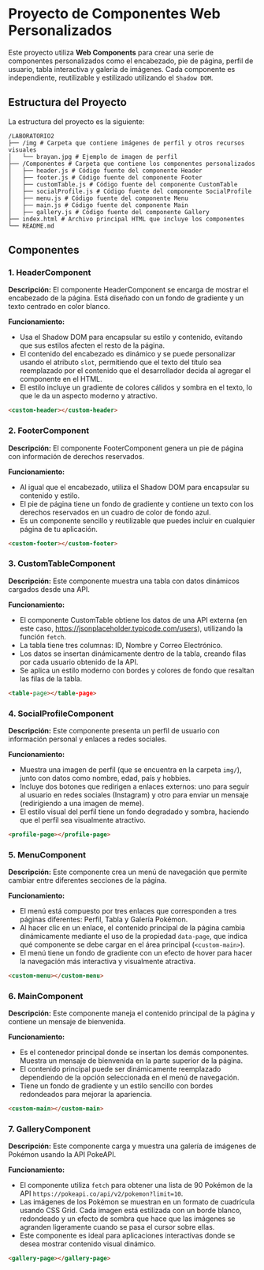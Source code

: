 # Proyecto de Componentes Web Personalizados

Este proyecto utiliza **Web Components** para crear una serie de componentes personalizados como el encabezado, pie de página, perfil de usuario, tabla interactiva y galería de imágenes. Cada componente es independiente, reutilizable y estilizado utilizando el `Shadow DOM`.

## Estructura del Proyecto

La estructura del proyecto es la siguiente:

```
/LABORATORIO2
├── /img # Carpeta que contiene imágenes de perfil y otros recursos visuales
│   └── brayan.jpg # Ejemplo de imagen de perfil
├── /Componentes # Carpeta que contiene los componentes personalizados
│   ├── header.js # Código fuente del componente Header
│   ├── footer.js # Código fuente del componente Footer
│   ├── customTable.js # Código fuente del componente CustomTable
│   ├── socialProfile.js # Código fuente del componente SocialProfile
│   ├── menu.js # Código fuente del componente Menu
│   ├── main.js # Código fuente del componente Main
│   ├── gallery.js # Código fuente del componente Gallery
├── index.html # Archivo principal HTML que incluye los componentes
└── README.md
```

## Componentes

### 1. HeaderComponent

**Descripción:** El componente HeaderComponent se encarga de mostrar el encabezado de la página. Está diseñado con un fondo de gradiente y un texto centrado en color blanco.

**Funcionamiento:**
- Usa el Shadow DOM para encapsular su estilo y contenido, evitando que sus estilos afecten el resto de la página.
- El contenido del encabezado es dinámico y se puede personalizar usando el atributo `slot`, permitiendo que el texto del título sea reemplazado por el contenido que el desarrollador decida al agregar el componente en el HTML.
- El estilo incluye un gradiente de colores cálidos y sombra en el texto, lo que le da un aspecto moderno y atractivo.

```html
<custom-header></custom-header>
```

### 2. FooterComponent

**Descripción:** El componente FooterComponent genera un pie de página con información de derechos reservados.

**Funcionamiento:**
- Al igual que el encabezado, utiliza el Shadow DOM para encapsular su contenido y estilo.
- El pie de página tiene un fondo de gradiente y contiene un texto con los derechos reservados en un cuadro de color de fondo azul.
- Es un componente sencillo y reutilizable que puedes incluir en cualquier página de tu aplicación.

```html
<custom-footer></custom-footer>
```

### 3. CustomTableComponent

**Descripción:** Este componente muestra una tabla con datos dinámicos cargados desde una API.

**Funcionamiento:**
- El componente CustomTable obtiene los datos de una API externa (en este caso, https://jsonplaceholder.typicode.com/users), utilizando la función `fetch`.
- La tabla tiene tres columnas: ID, Nombre y Correo Electrónico.
- Los datos se insertan dinámicamente dentro de la tabla, creando filas por cada usuario obtenido de la API.
- Se aplica un estilo moderno con bordes y colores de fondo que resaltan las filas de la tabla.

```html
<table-page></table-page>
```

### 4. SocialProfileComponent

**Descripción:** Este componente presenta un perfil de usuario con información personal y enlaces a redes sociales.

**Funcionamiento:**
- Muestra una imagen de perfil (que se encuentra en la carpeta `img/`), junto con datos como nombre, edad, país y hobbies.
- Incluye dos botones que redirigen a enlaces externos: uno para seguir al usuario en redes sociales (Instagram) y otro para enviar un mensaje (redirigiendo a una imagen de meme).
- El estilo visual del perfil tiene un fondo degradado y sombra, haciendo que el perfil sea visualmente atractivo.

```html
<profile-page></profile-page>
```

### 5. MenuComponent

**Descripción:** Este componente crea un menú de navegación que permite cambiar entre diferentes secciones de la página.

**Funcionamiento:**
- El menú está compuesto por tres enlaces que corresponden a tres páginas diferentes: Perfil, Tabla y Galería Pokémon.
- Al hacer clic en un enlace, el contenido principal de la página cambia dinámicamente mediante el uso de la propiedad `data-page`, que indica qué componente se debe cargar en el área principal (`<custom-main>`).
- El menú tiene un fondo de gradiente con un efecto de hover para hacer la navegación más interactiva y visualmente atractiva.

```html
<custom-menu></custom-menu>
```

### 6. MainComponent

**Descripción:** Este componente maneja el contenido principal de la página y contiene un mensaje de bienvenida.

**Funcionamiento:**
- Es el contenedor principal donde se insertan los demás componentes. Muestra un mensaje de bienvenida en la parte superior de la página.
- El contenido principal puede ser dinámicamente reemplazado dependiendo de la opción seleccionada en el menú de navegación.
- Tiene un fondo de gradiente y un estilo sencillo con bordes redondeados para mejorar la apariencia.

```html
<custom-main></custom-main>
```

### 7. GalleryComponent

**Descripción:** Este componente carga y muestra una galería de imágenes de Pokémon usando la API PokeAPI.

**Funcionamiento:**
- El componente utiliza `fetch` para obtener una lista de 90 Pokémon de la API `https://pokeapi.co/api/v2/pokemon?limit=10`.
- Las imágenes de los Pokémon se muestran en un formato de cuadrícula usando CSS Grid. Cada imagen está estilizada con un borde blanco, redondeado y un efecto de sombra que hace que las imágenes se agranden ligeramente cuando se pasa el cursor sobre ellas.
- Este componente es ideal para aplicaciones interactivas donde se desea mostrar contenido visual dinámico.

```html
<gallery-page></gallery-page>
```
